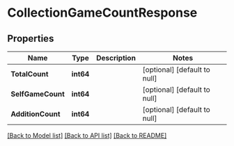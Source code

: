 # CollectionGameCountResponse

## Properties
Name | Type | Description | Notes
------------ | ------------- | ------------- | -------------
**TotalCount** | **int64** |  | [optional] [default to null]
**SelfGameCount** | **int64** |  | [optional] [default to null]
**AdditionCount** | **int64** |  | [optional] [default to null]

[[Back to Model list]](../README.md#documentation-for-models) [[Back to API list]](../README.md#documentation-for-api-endpoints) [[Back to README]](../README.md)


